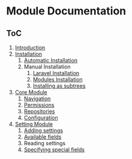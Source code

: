 # Module Documentation


## ToC

1. [Introduction](/Introduction/introduction.md)
1. [Installation](/Installation)
	1. [Automatic Installation](/Installation/automatic-installation.md)
	1. Manual Installation
		1. [Laravel Installation](/Installation/laravel-installation.md)
		1. [Modules Installation](/Installation/modules-installation.md)
		1. [Installing as subtrees](/Installation/module-installation-as-subtree.md)
2. [Core Module](/Core-Module/index.md)
	1. [Navigation](/Core-Module/Navigation.md)
	1. [Permissions](/Core-Module/Permissions.md)
	1. [Repositories](/Core-Module/Repositories.md)
	1. [Configuration](/Core-Module/Configuration.md)
3. [Setting Module](/Setting-Module/index.md)
	1. [Adding settings](/Setting-Module/adding-settings.md)
	2. [Available fields](/Setting-Module/available-fields.md)
	2. Reading settings
	3. [Specifying special fields](/Setting-Module/specific-settings.md)
